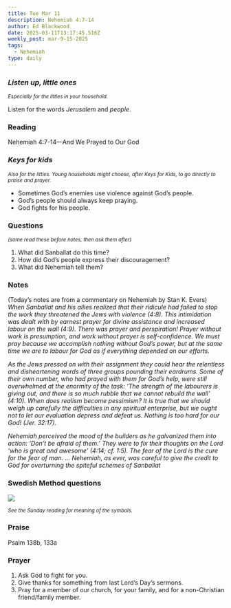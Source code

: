 ```yaml
---
title: Tue Mar 11
description: Nehemiah 4:7-14
author: Ed Blackwood
date: 2025-03-11T13:17:45.516Z
weekly_post: mar-9-15-2025
tags:
  - Nehemiah
type: daily
---
```

### *Listen up, little ones*

<div><small><i>Especially for the littles in your household.</i></small></div>

Listen for the words *Jerusalem* and *people*.

### Reading

Nehemiah 4:7-14—And We Prayed to Our God

### *Keys for kids*

<div><small><i>Also for the littles. Young households might choose, after Keys for Kids, to go directly to praise and prayer.</i></small></div>

* Sometimes God’s enemies use violence against God’s people.
* God’s people should always keep praying.
* God fights for his people.

### Questions

<div><small><i>(some read these before notes, then ask them after)</i></small></div>

1. What did Sanballat do this time?
2. How did God’s people express their discouragement?
3. What did Nehemiah tell them?

### Notes

(Today’s notes are from a commentary on Nehemiah by Stan K. Evers)	*When Sanballat and his allies realized that their ridicule had failed to stop the work they threatened the Jews with violence (4:8). This intimidation was dealt with by earnest prayer for divine assistance and increased labour on the wall (4:9). There was prayer and perspiration! Prayer without work is presumption, and work without prayer is self-confidence. We must pray because we accomplish nothing without God’s power, but at the same time we are to labour for God as if everything depended on our efforts.*

*As the Jews pressed on with their assignment they could hear the relentless and disheartening words of three groups pounding their eardrums. Some of their own number, who had prayed with them for God’s help, were still overwhelmed at the enormity of the task: ‘The strength of the labourers is giving out, and there is so much rubble that we cannot rebuild the wall’ (4:10). When does realism become pessimism? It is true that we should weigh up carefully the difficulties in any spiritual enterprise, but we ought not to let our evaluation depress and defeat us. Nothing is too hard for our God! (Jer. 32:17).*

*Nehemiah perceived the mood of the builders as he galvanized them into action: ‘Don’t be afraid of them.’ They were to fix their thoughts on the Lord ‘who is great and awesome’ (4:14; cf. 1:5). The fear of the Lord is the cure for the fear of man. … Nehemiah, as ever, was careful to give the credit to God for overturning the spiteful schemes of Sanballat*

### Swedish Method questions

![](/static/img/family_worship_study_ed-swedish_questions.png)

<div><small><i>See the Sunday reading for meaning of the symbols.</i></small></div>

### Praise

P﻿salm 138b, 133a

### Prayer

1. Ask God to fight for you.
2. Give thanks for something from last Lord’s Day’s sermons.
3. Pray for a member of our church, for your family, and for a non-Christian friend/family member.